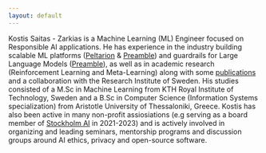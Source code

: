 ```yaml
---
layout: default
---
```


Kostis Saitas - Zarkias is a Machine Learning (ML) Εngineer focused on Responsible AI applications. He has experience in the industry building scalable ML platforms ([Peltarion](https://web.archive.org/web/20210928191950/https://peltarion.com/) & [Preamble](https://www.preamble.com/)) and guardrails for Large Language Models ([Preamble](https://www.preamble.com/)), as well as in academic research (Reinforcement Learning and Meta-Learning) along with some [publications](https://scholar.google.com/citations?user=x1Ms4tYAAAAJ&hl=en) and a collaboration with the Research Institute of Sweden. His studies consisted of a M.Sc in Machine Learning from KTH Royal Institute of Technology, Sweden and a B.Sc in Computer Science (Information Systems specialization) from Aristotle University of Thessaloniki, Greece. Kostis has also been active in many non-profit assiosiations (e.g serving as a board member of [Stockholm AI](https://www.stockholm.ai/) in 2021-2023) and is actively involved in organizing and leading seminars, mentorship programs and discussion groups around AI ethics, privacy and open-source software.
